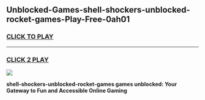 
## Unblocked-Games-shell-shockers-unblocked-rocket-games-Play-Free-0ah01
<h3>
<a href="https://premium76.site?title=shell-shockers-unblocked-rocket-games&ref=21A">CLICK TO PLAY</a></h3>
<hr>

<h3>
<a href="https://premium76.site?title=shell-shockers-unblocked-rocket-games&ref=21A">CLICK 2 PLAY</a>
  
</h3>

<a href="https://premium76.site?title=shell-shockers-unblocked-rocket-games&ref=21A"><img src="https://clearcache.store/games.png"></a>


**shell-shockers-unblocked-rocket-games games unblocked: Your Gateway to Fun and Accessible Online Gaming**
